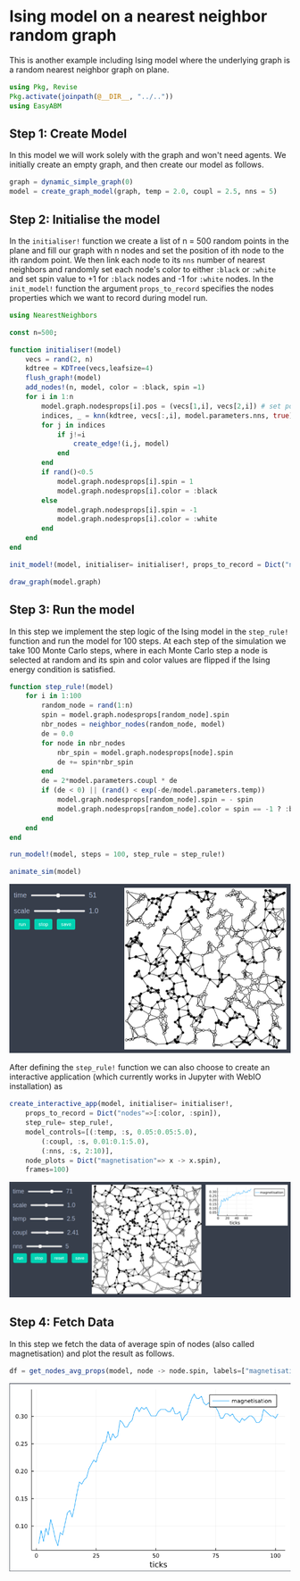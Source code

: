 # Ising model on a nearest neighbor random graph
This is another example including Ising model where the underlying graph is a random nearest neighbor graph on plane. 


```julia
using Pkg, Revise
Pkg.activate(joinpath(@__DIR__, "../.."))
using EasyABM
```

## Step 1: Create Model

In this model we will work solely with the graph and won't need agents. We initially create an empty graph, and then create our model as follows. 


```julia
graph = dynamic_simple_graph(0)
model = create_graph_model(graph, temp = 2.0, coupl = 2.5, nns = 5)
```

## Step 2: Initialise the model

 In the `initialiser!` function we create a list of n = 500 random points in the plane and fill our graph with n nodes and set the position of ith node to the ith random point. We then link each node to its `nns` number of nearest neighbors and randomly set each node's color to either `:black` or `:white` and set spin value to +1 for `:black` nodes and -1 for `:white` nodes. In the `init_model!` function the argument `props_to_record` specifies the nodes properties which we want to record during model run. 

 ```julia
using NearestNeighbors
```


```julia
const n=500;
```


```julia
function initialiser!(model)
    vecs = rand(2, n)
    kdtree = KDTree(vecs,leafsize=4)
    flush_graph!(model)
    add_nodes!(n, model, color = :black, spin =1)
    for i in 1:n 
        model.graph.nodesprops[i].pos = (vecs[1,i], vecs[2,i]) # set position of nodes
        indices, _ = knn(kdtree, vecs[:,i], model.parameters.nns, true)
        for j in indices
            if j!=i
                create_edge!(i,j, model)
            end
        end
        if rand()<0.5
            model.graph.nodesprops[i].spin = 1
            model.graph.nodesprops[i].color = :black
        else
            model.graph.nodesprops[i].spin = -1
            model.graph.nodesprops[i].color = :white
        end
    end
end
```


```julia
init_model!(model, initialiser= initialiser!, props_to_record = Dict("nodes"=>[:color, :spin]))
```


```julia
draw_graph(model.graph)
```

## Step 3: Run the model

In this step we implement the step logic of the Ising model in the `step_rule!` function and run the model for 100 steps. At each step of the simulation we take 
100 Monte Carlo steps, where in each Monte Carlo step a node is selected at random and its spin and color values are flipped if the Ising energy condition is satisfied. 


```julia
function step_rule!(model)
    for i in 1:100
        random_node = rand(1:n)
        spin = model.graph.nodesprops[random_node].spin
        nbr_nodes = neighbor_nodes(random_node, model)
        de = 0.0
        for node in nbr_nodes
            nbr_spin = model.graph.nodesprops[node].spin
            de += spin*nbr_spin
        end
        de = 2*model.parameters.coupl * de
        if (de < 0) || (rand() < exp(-de/model.parameters.temp))
            model.graph.nodesprops[random_node].spin = - spin
            model.graph.nodesprops[random_node].color = spin == -1 ? :black : :white
        end
    end
end
```


```julia
run_model!(model, steps = 100, step_rule = step_rule!)
```


```julia
animate_sim(model)
```

![png](assets/NNSIsing/NNSIsingAnim1.png)

After defining the `step_rule!` function we can also choose to create an interactive application (which currently works in Jupyter with WebIO installation) as 


```julia
create_interactive_app(model, initialiser= initialiser!,
    props_to_record = Dict("nodes"=>[:color, :spin]),
    step_rule= step_rule!,
    model_controls=[(:temp, :s, 0.05:0.05:5.0), 
        (:coupl, :s, 0.01:0.1:5.0),
        (:nns, :s, 2:10)],
    node_plots = Dict("magnetisation"=> x -> x.spin),
    frames=100) 
```

![png](assets/NNSIsing/NNSIsingIntApp.png)

## Step 4: Fetch Data 

In this step we fetch the data of average spin of nodes (also called magnetisation) and plot the result as follows.


```julia
df = get_nodes_avg_props(model, node -> node.spin, labels=["magnetisation"], plot_result = true)
```

![png](assets/NNSIsing/NNSIsingPlot1.png)


```julia

```
